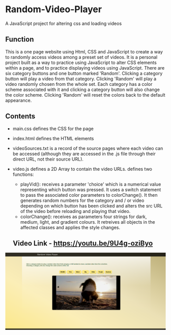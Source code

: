 # Random-Video-Player
A JavaScript project for altering css and loading videos

## Function

This is a one page website using Html, CSS and JavaScript to create a way to randomly access videos among a preset set of videos.
It is a personal project built as a way to practice using JavaScript to alter CSS elements within a page, and to practice displaying videos using JavaScript.
There are six category buttons and one button marked 'Random'. Clicking a category button will play a video from that category. Clicking 'Random' will play a video randomly chosen from the whole set.
Each category has a color scheme associated with it and clicking a category button will also change the color scheme. Clicking 'Random' will reset the colors back to the default appearance.

## Contents

- main.css defines the CSS for the page
- index.html defines the HTML elements
- videoSources.txt is a record of the source pages where each video can be accessed (although they are accessed in the .js file through their direct URL, not their source URL).
- video.js defines a 2D Array to contain the video URLs. defines two functions:
  - playVid(): receives a parameter 'choice' which is a numerical value representing which button was pressed. It uses a switch statement to pass the associated color parameters to colorChange(). It then generates random numbers for the category and / or video depending on which button has been clicked and alters the src URL of the video before reloading and playing that video.  
  - colorChange(): receives as parameters four strings for dark, medium, light, and gradient colours. It retreives all objects in the affected classes and applies the style changes.

  ## Video Link -   https://youtu.be/9U4g-oziByo

[![RandomVideoPlayerScreenshot](RandomVideoPlayerScreenshot.png)](https://youtu.be/9U4g-oziByo)

